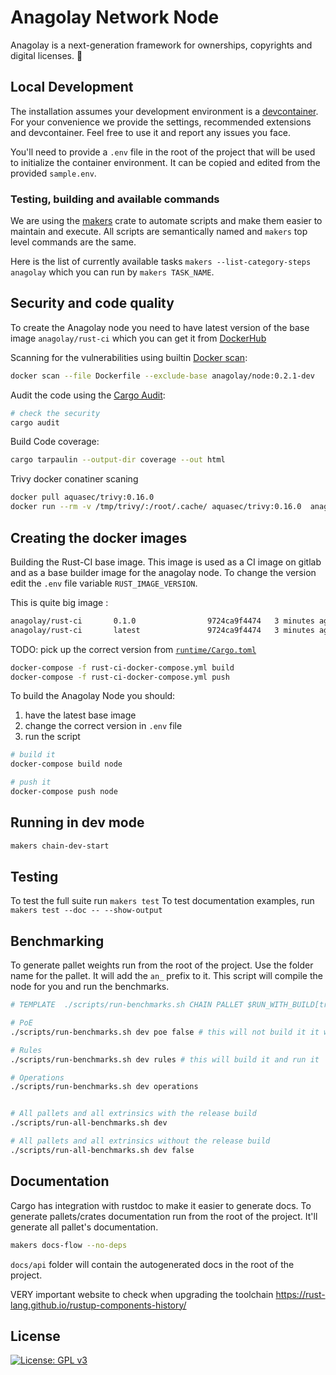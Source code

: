 # Anagolay Network Node

Anagolay is a next-generation framework for ownerships, copyrights and digital licenses. 🚀

## Local Development

The installation assumes your development environment is a [devcontainer](https://code.visualstudio.com/docs/remote/containers).
For your convenience we provide the settings, recommended extensions and devcontainer. Feel free to use it and report any issues you face.

You'll need to provide a `.env` file in the root of the project that will be used to initialize the container environment.
It can be copied and edited from the provided `sample.env`.

### Testing, building and available commands

We are using the [makers](https://github.com/sagiegurari/cargo-make) crate to automate scripts and make them easier to maintain and execute. All scripts are semantically named and `makers` top level commands are the same.

Here is the list of currently available tasks `makers --list-category-steps anagolay` which you can run by `makers TASK_NAME`.

## Security and code quality

To create the Anagolay node you need to have latest version of the base image `anagolay/rust-ci` which you can get it from [DockerHub](https://hub.docker.com/r/anagolay/rust-ci)

Scanning for the vulnerabilities using builtin [Docker scan](https://docs.docker.com/engine/scan/):

```sh
docker scan --file Dockerfile --exclude-base anagolay/node:0.2.1-dev
```

Audit the code using the [Cargo Audit](https://github.com/RustSec/cargo-audit):

```sh
# check the security
cargo audit
```

Build Code coverage:

```sh
cargo tarpaulin --output-dir coverage --out html
```

Trivy docker conatiner scaning

```sh
docker pull aquasec/trivy:0.16.0
docker run --rm -v /tmp/trivy/:/root/.cache/ aquasec/trivy:0.16.0  anagolay/node:0.2.1-dev
```

## Creating the docker images

Building the Rust-CI base image. This image is used as a CI image on gitlab and as a base builder image for the anagolay node. To change the version edit the `.env` file variable `RUST_IMAGE_VERSION`.

This is quite big image :

```bash
anagolay/rust-ci       0.1.0                9724ca9f4474   3 minutes ago    3.09GB
anagolay/rust-ci       latest               9724ca9f4474   3 minutes ago    3.09GB
```

TODO: pick up the correct version from [`runtime/Cargo.toml`](./runtime/Cargo.toml)

```bash
docker-compose -f rust-ci-docker-compose.yml build
docker-compose -f rust-ci-docker-compose.yml push
```

To build the Anagolay Node you should:

1.  have the latest base image
2.  change the correct version in `.env` file
3.  run the script

```bash
# build it
docker-compose build node

# push it
docker-compose push node
```

## Running in dev mode

```bash
makers chain-dev-start
```

## Testing

To test the full suite run `makers test`
To test documentation examples, run `makers test --doc -- --show-output`

## Benchmarking

To generate pallet weights run from the root of the project. Use the folder name for the pallet. It will add the `an_` prefix to it. This script will compile the node for you and run the benchmarks.

```sh
# TEMPLATE  ./scripts/run-benchmarks.sh CHAIN PALLET $RUN_WITH_BUILD[true << default |false]

# PoE
./scripts/run-benchmarks.sh dev poe false # this will not build it it will only run it

# Rules
./scripts/run-benchmarks.sh dev rules # this will build it and run it

# Operations
./scripts/run-benchmarks.sh dev operations


# All pallets and all extrinsics with the release build
./scripts/run-all-benchmarks.sh dev

# All pallets and all extrinsics without the release build
./scripts/run-all-benchmarks.sh dev false

```
## Documentation

Cargo has integration with rustdoc to make it easier to generate docs. To generate pallets/crates documentation run from the root of the project. It'll generate all pallet's documentation.

```sh
makers docs-flow --no-deps
```

`docs/api` folder will contain the autogenerated docs in the root of the project. 

VERY important website to check when upgrading the toolchain https://rust-lang.github.io/rustup-components-history/


## License

[![License: GPL v3](https://img.shields.io/badge/License-GPLv3-blue.svg)](https://www.gnu.org/licenses/gpl-3.0)
